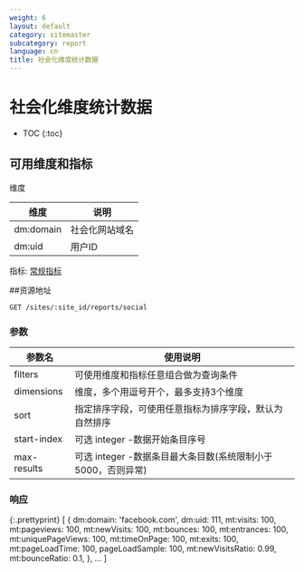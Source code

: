 ```yaml
---
weight: 6
layout: default
category: sitemaster
subcategory: report
language: cn
title: 社会化维度统计数据
---
```


# 社会化维度统计数据

* TOC
{:toc}


## 可用维度和指标

维度

| 维度      | 说明           |
|-----------|----------------|
| dm:domain | 社会化网站域名 |
| dm:uid    | 用户ID         |

指标: [常规指标](/doc/sitemaster/v1/cn/site_report.html#常规指标和维度)


##资源地址

    GET /sites/:site_id/reports/social

### 参数


| 参数名      | 使用说明                                                     |
|-------------|--------------------------------------------------------------|
| filters     | 可使用维度和指标任意组合做为查询条件                         |
| dimensions  | 维度，多个用逗号开个，最多支持3个维度                        |
| sort        | 指定排序字段，可使用任意指标为排序字段，默认为自然排序       |
| start-index | 可选 integer -数据开始条目序号                               |
| max-results | 可选 integer -数据条目最大条目数(系统限制小于5000，否则异常) |


### 响应


{:.prettyprint}
    [
        {
            dm:domain: 'facebook.com',
            dm:uid: 111,
            mt:visits: 100,
            mt:pageviews: 100,
            mt:newVisits: 100,
            mt:bounces: 100,
            mt:entrances: 100,
            mt:uniquePageViews: 100,
            mt:timeOnPage: 100,
            mt:exits: 100,
            mt:pageLoadTime: 100,
            pageLoadSample: 100,
            mt:newVisitsRatio: 0.99,
            mt:bounceRatio: 0.1,
        },
        ...
    ]
